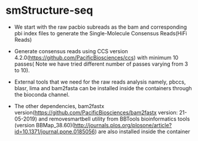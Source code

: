 # smStructure-seq

- We start with the raw pacbio subreads as the bam and corresponding pbi index files to generate the Single-Molecule Consensus Reads(HiFi Reads)  

- Generate consensus reads using CCS version 4.2.0(https://github.com/PacificBiosciences/ccs) with minimum 10 passes( Note we have tried different number of passes varying from 3 to 10). 

- External tools that we need for the raw reads analysis namely, pbccs, blasr, lima and bam2fasta can be installed inside the containers through the bioconda channel.

- The other dependencies, bam2fastx version(https://github.com/PacificBiosciences/bam2fastx version: 21-05-2019) and removesmartbell utility from BBTools bioinformatics tools (version BBMap_38.60)(http://journals.plos.org/plosone/article?id=10.1371/journal.pone.0185056) are also installed inside the container

